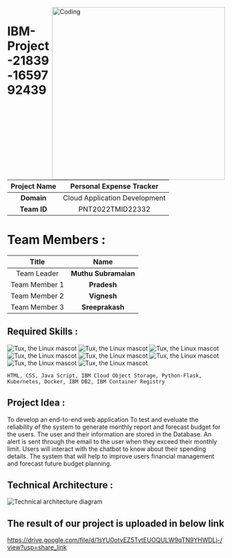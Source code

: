 <img align="right" alt="Coding" width="400" src="https://camo.githubusercontent.com/5ddf73ad3a205111cf8c686f687fc216c2946a75005718c8da5b837ad9de78c9/68747470733a2f2f7468756d62732e6766796361742e636f6d2f4576696c4e657874446576696c666973682d736d616c6c2e676966">

# IBM-Project-21839-1659792439

|      **Project Name**     | Personal Expense Tracker |
|:---------------------:|:------------------------------:|
|         **Domain**        |  Cloud Application Development |
|        **Team ID**        |  PNT2022TMID22332 |

# Team Members :
|   **Title**   |      **Name**     |
|:-----------:|:-----------------:|
| Team Leader   | **Muthu Subramaian**     |
| Team Member 1 | **Pradesh**   |
| Team Member 2 | **Vignesh**|
| Team Member 3 | **Sreeprakash**       |

## Required Skills :
 ![Tux, the Linux mascot](https://img.icons8.com/color/48/40C057/html-5--v1.png)   ![Tux, the Linux mascot](https://img.icons8.com/fluency/48/000000/css3.png) ![Tux, the Linux mascot](https://img.icons8.com/fluency/48/000000/javascript.png) ![Tux, the Linux mascot]( https://img.icons8.com/color/48/000000/kubernetes.png) ![Tux, the Linux mascot](https://img.icons8.com/color/48/000000/docker.png)  ![Tux, the Linux mascot](https://img.icons8.com/fluency/48/000000/python.png)  ![Tux, the Linux mascot]( https://img.icons8.com/ios-filled/50/000000/flask.png) ![Tux, the Linux mascot](https://img.icons8.com/nolan/64/ibm.png)

    HTML, CSS, Java Script, IBM Cloud Object Storage, Python-Flask, Kubernetes, Docker, IBM DB2, IBM Container Registry

## Project Idea :
To develop an end-to-end web application To test and eveluate the reliability of the system to generate monthly  report and forecast budget for the users. The user and their information are stored in the Database.  An alert is sent through the email to the user when they exceed their monthly limit. Users will interact with the chatbot to know about their spending details. The system that will help to improve users financial management and forecast future budget  planning.

## Technical Architecture :
![Technical architecture diagram](https://user-images.githubusercontent.com/97951280/188361430-a377d0ce-1fbe-429a-9d4d-0309a9c2b977.png)

## The result of our project is uploaded in below link
https://drive.google.com/file/d/1sYU0otvEZ5TvtEUOQULW9qTN9YHWDLj-/view?usp=share_link
